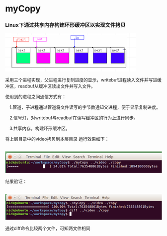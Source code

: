 # myCopy
### Linux下通过共享内存构建环形缓冲区以实现文件拷贝

![环形缓冲示意图](https://github.com/NickRegistered/myCopy/blob/master/pictures/%E7%8E%AF%E5%BD%A2%E7%BC%93%E5%86%B2%E7%A4%BA%E6%84%8F%E5%9B%BE.png)

采用三个进程实现，父进程进行复制进度的显示，writebuf进程读入文件并写进缓冲区，readbuf从缓冲区读出文件并写入文件。

使用到的进程之间通信方式有：

  &emsp;1.管道，子进程通过管道将文件读写的字节数通知父进程，便于显示复制进度。
  
  &emsp;2.信号灯，对writebuf与readbuf在读写缓冲区的行为上进行同步。
  
  &emsp;3.共享内存，构建环形缓冲区。

将上层目录中的video拷贝到本层目录
运行效果如下：

&emsp;![运行效果](https://github.com/NickRegistered/myCopy/blob/master/pictures/%E8%BF%90%E8%A1%8C%E6%95%88%E6%9E%9C.png)

结果验证：

&emsp;![结果验证](https://github.com/NickRegistered/myCopy/blob/master/pictures/%E7%BB%93%E6%9E%9C%E9%AA%8C%E8%AF%81.png)

通过diff命令比较两个文件，可知两文件相同
